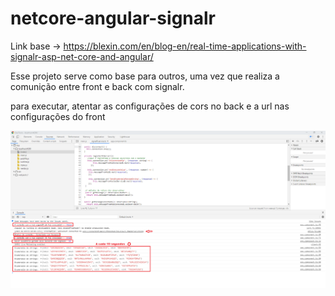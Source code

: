 # netcore-angular-signalr

Link base -> https://blexin.com/en/blog-en/real-time-applications-with-signalr-asp-net-core-and-angular/

Esse projeto serve como base para outros, uma vez que realiza a comunição entre front e back com signalr. 

para executar, atentar as configurações de cors no back e a url nas configurações do front

![picture](https://github.com/rafael-miranda10/netcore-angular-signalr/blob/main/execucao-signalR-front-back.PNG)

